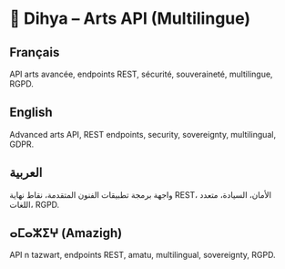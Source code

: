 # 🎨 Dihya – Arts API (Multilingue)

## Français
API arts avancée, endpoints REST, sécurité, souveraineté, multilingue, RGPD.

## English
Advanced arts API, REST endpoints, security, sovereignty, multilingual, GDPR.

## العربية
واجهة برمجة تطبيقات الفنون المتقدمة، نقاط نهاية REST، الأمان، السيادة، متعدد اللغات، RGPD.

## ⴰⵎⴰⵣⵉⵖ (Amazigh)
API n tazwart, endpoints REST, amatu, multilingual, sovereignty, RGPD.
